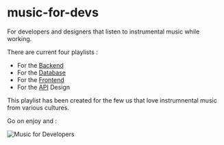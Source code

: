 # music-for-devs
For developers and designers that listen to instrumental music while working.

There are current four playlists :

* For the [Backend](https://youtube.com/playlist?list=PLTZwPS-KkOSTXXnD2PQrtNvfxQAZ9c2kj)
* For the [Database](https://youtube.com/playlist?list=PLTZwPS-KkOSTcY17m2haba-51Tfkt3yB6)
* For the [Frontend](https://youtube.com/playlist?list=PLTZwPS-KkOSTvJDxo2EHUK6kW5AsM-lvb)
* For the [API](https://youtube.com/playlist?list=PLTZwPS-KkOSQay3leaxH7vAEubV2BriWS) Design


This playlist has been created for the few us that love instrumnental music from various cultures.

Go on  enjoy and :

![Music for Developers](https://images.unsplash.com/photo-1503437313881-503a91226402?ixid=MnwxMjA3fDB8MHxwaG90by1wYWdlfHx8fGVufDB8fHx8&ixlib=rb-1.2.1&auto=format&fit=crop&w=2089&q=80)
